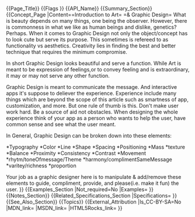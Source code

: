{{Page_Title}}
{{Flags
}}
{{API_Name}}
{{Summary_Section}}
{{Concept_Page
|Content==Introduction to Art=
=& Graphic Design=
What is beauty depends on many things, one being the observer. However, there is commonness in what we like as human beings and dislike, genetics? Perhaps. When it comes to Graphic Design not only the object/concept has to look cute but serve its purpose. This sometimes is refereed to as functionality vs aesthetics. Creativity lies in finding the best and better technique that requires the minimum compromise. 

In short Graphic Design looks beautiful and serve a function. While Art is meant to be expression of feelings,or to convey feeling and is extraordinary, it may or may not serve any other function.

Graphic Design is meant to communicate the message. And interactive apps it's suppose to deliever the experience. Experience include many things which are beyond the scope of this article such as smartness of app, customization, and more. But one rule of thumb is this. Don't make user work hard. Be a source of aid not obstacles. When designing the whole experience think of your app as a person who wants to help the user, have common sense and see what the user meant. 

In General, Graphic Design can be broken down into these elements:


*Typography
*Color
*Line
*Shape
*Spacing
*Positioning
*Mass
*texture
*Balance
*Proximity
*Consistency
*Contrast
*Movement
*rhytm/toneOfmessage/Theme
*harmony/complimentSameMessage
*varitey/richness
*proportion


Your job as a graphic designer here is to manipulate & add/remove these elements to guide, compliment, provide, and please(i.e. make it fun) the user.
}}
{{Examples_Section
|Not_required=No
|Examples=
}}
{{Notes_Section}}
{{Related_Specifications_Section
|Specifications=
}}
{{See_Also_Section}}
{{Topics}}
{{External_Attribution
|Is_CC-BY-SA=No
|MDN_link=
|MSDN_link=
|HTML5Rocks_link=
}}